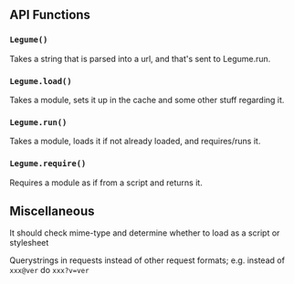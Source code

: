 ## API Functions

### `Legume()`

Takes a string that is parsed into a url, and that's sent to Legume.run.

### `Legume.load()`

Takes a module, sets it up in the cache and some other stuff regarding it.

### `Legume.run()`

Takes a module, loads it if not already loaded, and requires/runs it.

### `Legume.require()`

Requires a module as if from a script and returns it.

## Miscellaneous

It should check mime-type and determine whether to load as a script or stylesheet

Querystrings in requests instead of other request formats; e.g. instead of `xxx@ver` do `xxx?v=ver`
